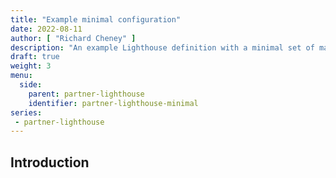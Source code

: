 ```yaml
---
title: "Example minimal configuration"
date: 2022-08-11
author: [ "Richard Cheney" ]
description: "An example Lighthouse definition with a minimal set of managed service roles that are also valid for ACR recognition via PAL."
draft: true
weight: 3
menu:
  side:
    parent: partner-lighthouse
    identifier: partner-lighthouse-minimal
series:
 - partner-lighthouse
---
```


## Introduction